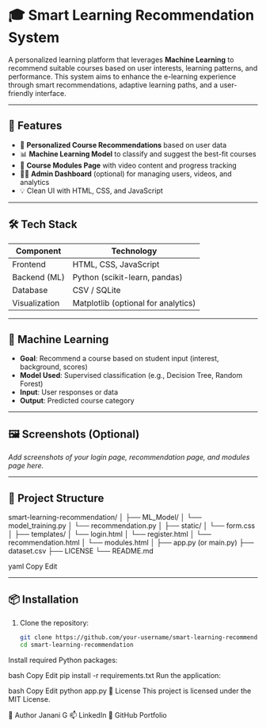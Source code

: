# 🎓 Smart Learning Recommendation System

A personalized learning platform that leverages **Machine Learning** to recommend suitable courses based on user interests, learning patterns, and performance. This system aims to enhance the e-learning experience through smart recommendations, adaptive learning paths, and a user-friendly interface.

---

## 🚀 Features

- 🎯 **Personalized Course Recommendations** based on user data
- 📊 **Machine Learning Model** to classify and suggest the best-fit courses
- 🎥 **Course Modules Page** with video content and progress tracking
- 🧑‍💼 **Admin Dashboard** (optional) for managing users, videos, and analytics
- 💡 Clean UI with HTML, CSS, and JavaScript

---

## 🛠️ Tech Stack

| Component      | Technology          |
|----------------|---------------------|
| Frontend       | HTML, CSS, JavaScript |
| Backend (ML)   | Python (scikit-learn, pandas) |
| Database       | CSV / SQLite        |
| Visualization  | Matplotlib (optional for analytics) |

---

## 🧠 Machine Learning

- **Goal**: Recommend a course based on student input (interest, background, scores)
- **Model Used**: Supervised classification (e.g., Decision Tree, Random Forest)
- **Input**: User responses or data
- **Output**: Predicted course category

---

## 🖼️ Screenshots (Optional)

_Add screenshots of your login page, recommendation page, and modules page here._

---

## 📂 Project Structure
smart-learning-recommendation/
│
├── ML_Model/
│ └── model_training.py
│ └── recommendation.py
│
├── static/
│ └── form.css
│
├── templates/
│ └── login.html
│ └── register.html
│ └── recommendation.html
│ └── modules.html
│
├── app.py (or main.py)
├── dataset.csv
├── LICENSE
└── README.md

yaml
Copy
Edit

---

## 📦 Installation

1. Clone the repository:
   ```bash
   git clone https://github.com/your-username/smart-learning-recommendation.git
   cd smart-learning-recommendation
Install required Python packages:

bash
Copy
Edit
pip install -r requirements.txt
Run the application:

bash
Copy
Edit
python app.py
📜 License
This project is licensed under the MIT License.

👤 Author
Janani G
📫 LinkedIn
📁 GitHub Portfolio



